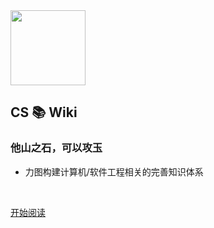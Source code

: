 
<img width="120px"   src="https://gitee.com/veal98/images/raw/master/img/笔记.png">


## CS 📚 Wiki

### 他山之石，可以攻玉


- 力图构建计算机/软件工程相关的完善知识体系


<img src="https://img.shields.io/badge/version-v2.1-green.svg" data-origin="https://img.shields.io/badge/version-v2.0-green.svg" alt=""> 
<img src="https://img.shields.io/badge/author-小牛肉-yellow.svg" data-origin="https://img.shields.io/badge/author-小牛肉-yellow.svg" alt=""> 
<img src="https://img.shields.io/badge/license-GPL-blue.svg" data-origin="https://img.shields.io/badge/license-GPL-blue.svg" alt="">

<br>


<!-- <span id="busuanzi_container_site_pv" style="display: inline;">
    👁️本页总访问次数:<span id="busuanzi_value_site_pv"></span> 
</span>
<span id="busuanzi_container_site_uv" style="display: inline;"> 
    | 🧑总访客数: <span id="busuanzi_value_site_uv"></span> 
</span> -->


[开始阅读](README.md)


<!-- 背景图片 -->
<!-- ![](https://img-blog.csdnimg.cn/20200410105725118.jpg)  -->
<!-- ![color](#BAFFB3) -->

